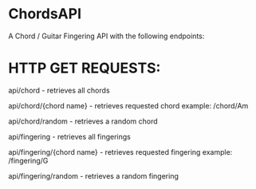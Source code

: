 # ChordsAPI

A Chord / Guitar Fingering API with the following endpoints:

# HTTP GET REQUESTS:
api/chord - retrieves all chords

api/chord/{chord name} - retrieves requested chord
example: /chord/Am

api/chord/random - retrieves a random chord

api/fingering - retrieves all fingerings

api/fingering/{chord name} - retrieves requested fingering
example: /fingering/G

api/fingering/random - retrieves a random fingering
